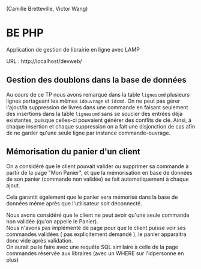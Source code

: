 (Camille Bretteville, Victor Wang)

# BE PHP

Application de gestion de librairie en ligne avec LAMP  

URL : http://localhost/devweb/  

## Gestion des doublons dans la base de données

Au cours de ce TP nous avons remarqué dans la table `lignescmd` plusieurs lignes partageant les mêmes `idouvrage` et `idcmd`. On ne peut pas gérer l'ajout/la suppression de livres dans une commande en faisant seulement des insertions dans la table `lignescmd` sans se soucier des entrées déjà existantes, puisque celles-ci pouvaient générer des conflits de clé. Ainsi, à chaque insertion et chaque suppression on a fait une disjonction de cas afin de ne garder qu'une seule ligne par instance commande-ouvrage.

## Mémorisation du panier d'un client

On a considéré que le client pouvait valider ou supprimer sa commande à partir de la page "Mon Panier", et que la mémorisation en base de données de son panier (commande non validée) se fait automatiquement à chaque ajout.

Cela garantit également que le panier sera mémorisé dans la base de données même après que l'utilisateur soit déconnecté.

Nous avons considéré que le client ne peut avoir qu'une seule commande non validée (qu'on appelle le Panier).  
Nous n'avons pas implémenté de page pour que le client puisse voir ses commandes validées ( pas explicitement demandé ), le panier apparaitra donc vide après validation.   
On aurait pu le faire avec une requête SQL similaire à celle de la page commandes réservée aux libraires (avec un WHERE sur l'idpersonne en plus)  
